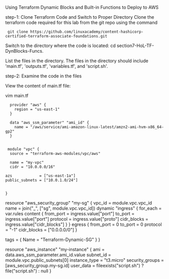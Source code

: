 Using Terraform Dynamic Blocks and Built-in Functions to Deploy to AWS

step-1: Clone Terraform Code and Switch to Proper Directory
Clone the terraform code required for this lab from the git repo using the command 

     git clone https://github.com/linuxacademy/content-hashicorp-certified-terraform-associate-foundations.git

Switch to the directory where the code is located: cd section7-HoL-TF-DynBlocks-Funcs.

List the files in the directory. The files in the directory should include 'main.tf', 'outputs.tf', 'variables.tf', and 'script.sh'.

step-2: Examine the code in the files

View the content of main.tf file:
 
   vim main.tf
   
      provider "aws" {
        region = "us-east-1"
      }

      data "aws_ssm_parameter" "ami_id" {
        name = "/aws/service/ami-amazon-linux-latest/amzn2-ami-hvm-x86_64-gp2"
      }


     module "vpc" {
      source = "terraform-aws-modules/vpc/aws"

      name = "my-vpc"
      cidr = "10.0.0.0/16"

    azs            = ["us-east-1a"]
    public_subnets = ["10.0.1.0/24"]


    }


   resource "aws_security_group" "my-sg" {
       vpc_id = module.vpc.vpc_id
       name   = join("_", ["sg", module.vpc.vpc_id])
      dynamic "ingress" {
         for_each = var.rules
         content {
            from_port   = ingress.value["port"]
            to_port     = ingress.value["port"]
            protocol    = ingress.value["proto"]
            cidr_blocks = ingress.value["cidr_blocks"]
         }
     }
    egress {
      from_port   = 0
      to_port     = 0
      protocol    = "-1"
      cidr_blocks = ["0.0.0.0/0"]
    }

   tags = {
    Name = "Terraform-Dynamic-SG"
  }
}

resource "aws_instance" "my-instance" {
  ami             = data.aws_ssm_parameter.ami_id.value
  subnet_id       = module.vpc.public_subnets[0]
  instance_type   = "t3.micro"
  security_groups = [aws_security_group.my-sg.id]
  user_data       = fileexists("script.sh") ? file("script.sh") : null
}

